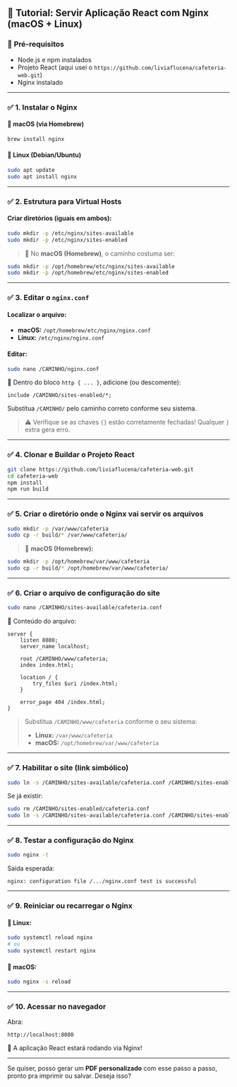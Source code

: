 
## 🚀 **Tutorial: Servir Aplicação React com Nginx (macOS + Linux)**

### 🧰 **Pré-requisitos**

* Node.js e npm instalados
* Projeto React (aqui usei o `https://github.com/liviaflucena/cafeteria-web.git`)
* Nginx instalado

---

### ✅ **1. Instalar o Nginx**

#### 🔸 macOS (via Homebrew)

```bash
brew install nginx
```

#### 🔸 Linux (Debian/Ubuntu)

```bash
sudo apt update
sudo apt install nginx
```

---

### ✅ **2. Estrutura para Virtual Hosts**

#### Criar diretórios (iguais em ambos):

```bash
sudo mkdir -p /etc/nginx/sites-available
sudo mkdir -p /etc/nginx/sites-enabled
```

> 🔹 No **macOS (Homebrew)**, o caminho costuma ser:

```bash
sudo mkdir -p /opt/homebrew/etc/nginx/sites-available
sudo mkdir -p /opt/homebrew/etc/nginx/sites-enabled
```

---

### ✅ **3. Editar o `nginx.conf`**

#### Localizar o arquivo:

* **macOS:**
  `/opt/homebrew/etc/nginx/nginx.conf`
* **Linux:**
  `/etc/nginx/nginx.conf`

#### Editar:

```bash
sudo nano /CAMINHO/nginx.conf
```

🔧 Dentro do bloco `http { ... }`, adicione (ou descomente):

```nginx
include /CAMINHO/sites-enabled/*;
```

Substitua `/CAMINHO/` pelo caminho correto conforme seu sistema.

> ⚠️ Verifique se as chaves `{}` estão corretamente fechadas! Qualquer `}` extra gera erro.

---

### ✅ **4. Clonar e Buildar o Projeto React**

```bash
git clone https://github.com/liviaflucena/cafeteria-web.git
cd cafeteria-web
npm install
npm run build
```

---

### ✅ **5. Criar o diretório onde o Nginx vai servir os arquivos**

```bash
sudo mkdir -p /var/www/cafeteria
sudo cp -r build/* /var/www/cafeteria/
```

> 🔸 **macOS (Homebrew):**

```bash
sudo mkdir -p /opt/homebrew/var/www/cafeteria
sudo cp -r build/* /opt/homebrew/var/www/cafeteria/
```

---

### ✅ **6. Criar o arquivo de configuração do site**

```bash
sudo nano /CAMINHO/sites-available/cafeteria.conf
```

📄 Conteúdo do arquivo:

```nginx
server {
    listen 8080;
    server_name localhost;

    root /CAMINHO/www/cafeteria;
    index index.html;

    location / {
        try_files $uri /index.html;
    }

    error_page 404 /index.html;
}
```

> Substitua `/CAMINHO/www/cafeteria` conforme o seu sistema:
>
> * **Linux:** `/var/www/cafeteria`
> * **macOS:** `/opt/homebrew/var/www/cafeteria`

---

### ✅ **7. Habilitar o site (link simbólico)**

```bash
sudo ln -s /CAMINHO/sites-available/cafeteria.conf /CAMINHO/sites-enabled/cafeteria.conf
```

Se já existir:

```bash
sudo rm /CAMINHO/sites-enabled/cafeteria.conf
sudo ln -s /CAMINHO/sites-available/cafeteria.conf /CAMINHO/sites-enabled/cafeteria.conf
```

---

### ✅ **8. Testar a configuração do Nginx**

```bash
sudo nginx -t
```

Saída esperada:

```
nginx: configuration file /.../nginx.conf test is successful
```

---

### ✅ **9. Reiniciar ou recarregar o Nginx**

#### 🔸 Linux:

```bash
sudo systemctl reload nginx
# ou
sudo systemctl restart nginx
```

#### 🔸 macOS:

```bash
sudo nginx -s reload
```

---

### ✅ **10. Acessar no navegador**

Abra:

```
http://localhost:8080
```

🎉 A aplicação React estará rodando via Nginx!

---

Se quiser, posso gerar um **PDF personalizado** com esse passo a passo, pronto pra imprimir ou salvar. Deseja isso?
